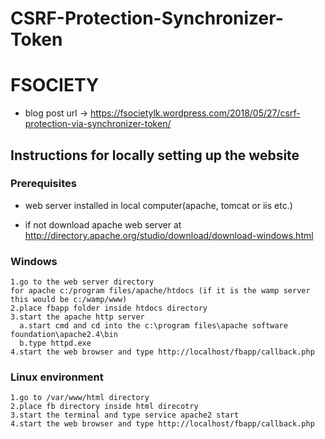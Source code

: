 # CSRF-Protection-Synchronizer-Token

# FSOCIETY

* blog post url -> https://fsocietylk.wordpress.com/2018/05/27/csrf-protection-via-synchronizer-token/

## Instructions for locally setting up the website

### Prerequisites
* web server installed in local computer(apache, tomcat or iis etc.)

* if not download apache web server at http://directory.apache.org/studio/download/download-windows.html

### Windows
```
1.go to the web server directory
for apache c:/program files/apache/htdocs (if it is the wamp server this would be c:/wamp/www)
2.place fbapp folder inside htdocs directory
3.start the apache http server
  a.start cmd and cd into the c:\program files\apache software foundation\apache2.4\bin
  b.type httpd.exe
4.start the web browser and type http://localhost/fbapp/callback.php
```

### Linux environment
```
1.go to /var/www/html directory
2.place fb directory inside html direcotry
3.start the terminal and type service apache2 start
4.start the web browser and type http://localhost/fbapp/callback.php
```
